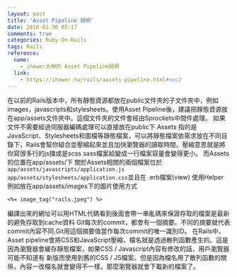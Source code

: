```yaml
---
layout: post
title: 'Asset Pipeline 說明'
date: 2018-01-30 05:17
comments: true
categories: Ruby-On-Rails
tags: Rails
reference:
  name:
    - ihower大神的 Asset Pipeline說明
  link:
    - https://ihower.tw/rails/assets-pipeline.html#sec2
---
```

在以前的Rails版本中，所有靜態資源都放在public文件夾的子文件夾中，例如images，javascripts和stylesheets。使用Asset Pipeline後，建議把靜態資源放在app/assets文件夾中。這個文件夾的文件會經由Sprockets中間件處理。
如果文件不需要經過伺服器編碼處理可以直接放在public下
Assets 指的是JavaScript、Stylesheets和圖檔等靜態檔案，可以將靜態檔案依需求放在不同目錄下，Rails會幫你組合並壓縮起來並且加快瀏覽器的讀取時間。壓縮意思就是將你寫很多行的js擋或是scss sass檔案給變成一行檔案容量會變得更小。
而Assets的位置在app/assets/下
關於Assets相關的兩個檔案位於
`app/assets/javascripts/application.js`
`app/assets/stylesheets/application.css`並且在 .erb檔案(view) 使用Helper<br>
例如放在app/assets/images下的圖片使用方式
```erb
<%= image_tag("rails.jpeg") %>
```
編譯出來的網址可以用HTML代碼看到後面會帶一串亂碼來保證存取的檔案是最新的避免存取到cache資料
Git每次的commit，都會有一個摘要。不同的摘要就代表commit內容不同.Git用這個摘要值當作每次commit的唯一識別ID。
在Rails中，Asset pipeline會將CSS和JavaScript壓縮，檔名就是透過散列函數產生的。這是因為瀏覽器會緩存靜態檔案，如果CSS / Javascript內容有修改的話，用戶瀏覽器可能不知道有 新版而使用到舊的CSS / JS檔案。但是因為檔名用了散列函數的關係，內容一改檔名就會變得不一樣，那麼瀏覽器就會下載新的檔案了。